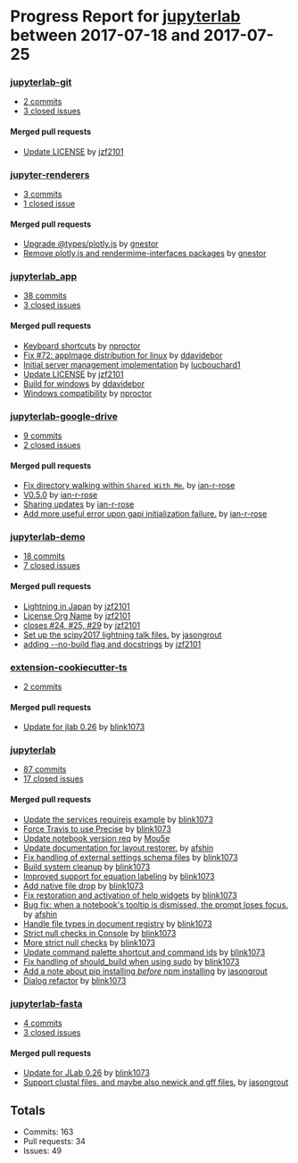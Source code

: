 # Progress Report for [jupyterlab](https://github.com/jupyterlab) between 2017-07-18 and 2017-07-25

### [jupyterlab-git](https://github.com/jupyterlab/jupyterlab-git)
-  [2 commits](https://github.com/jupyterlab/jupyterlab-git/compare/master@%7B1500361200%7D...master@%7B1500966000%7D)
-  [3 closed issues](https://github.com/jupyterlab/jupyterlab-git/issues?utf8=%E2%9C%93&q=is%3Aissue%20closed%3A2017-07-18..2017-07-25)

#### Merged pull requests
- [Update LICENSE](https://github.com/jupyterlab/jupyterlab-git/pull/65) by [jzf2101](https://github.com/jzf2101)

### [jupyter-renderers](https://github.com/jupyterlab/jupyter-renderers)
-  [3 commits](https://github.com/jupyterlab/jupyter-renderers/compare/master@%7B1500361200%7D...master@%7B1500966000%7D)
-  [1 closed issue](https://github.com/jupyterlab/jupyter-renderers/issues?utf8=%E2%9C%93&q=is%3Aissue%20closed%3A2017-07-18..2017-07-25)

#### Merged pull requests
- [Upgrade @types/plotly.js](https://github.com/jupyterlab/jupyter-renderers/pull/7) by [gnestor](https://github.com/gnestor)
- [Remove plotly.js and rendermime-interfaces packages](https://github.com/jupyterlab/jupyter-renderers/pull/5) by [gnestor](https://github.com/gnestor)

### [jupyterlab_app](https://github.com/jupyterlab/jupyterlab_app)
-  [38 commits](https://github.com/jupyterlab/jupyterlab_app/compare/master@%7B1500361200%7D...master@%7B1500966000%7D)
-  [3 closed issues](https://github.com/jupyterlab/jupyterlab_app/issues?utf8=%E2%9C%93&q=is%3Aissue%20closed%3A2017-07-18..2017-07-25)

#### Merged pull requests
- [Keyboard shortcuts](https://github.com/jupyterlab/jupyterlab_app/pull/74) by [nproctor](https://github.com/nproctor)
- [Fix #72: appImage distribution for linux](https://github.com/jupyterlab/jupyterlab_app/pull/73) by [ddavidebor](https://github.com/ddavidebor)
- [Initial server management implementation](https://github.com/jupyterlab/jupyterlab_app/pull/71) by [lucbouchard1](https://github.com/lucbouchard1)
- [Update LICENSE](https://github.com/jupyterlab/jupyterlab_app/pull/70) by [jzf2101](https://github.com/jzf2101)
- [Build for windows](https://github.com/jupyterlab/jupyterlab_app/pull/66) by [ddavidebor](https://github.com/ddavidebor)
- [Windows compatibility](https://github.com/jupyterlab/jupyterlab_app/pull/62) by [nproctor](https://github.com/nproctor)

### [jupyterlab-google-drive](https://github.com/jupyterlab/jupyterlab-google-drive)
-  [9 commits](https://github.com/jupyterlab/jupyterlab-google-drive/compare/master@%7B1500361200%7D...master@%7B1500966000%7D)
-  [2 closed issues](https://github.com/jupyterlab/jupyterlab-google-drive/issues?utf8=%E2%9C%93&q=is%3Aissue%20closed%3A2017-07-18..2017-07-25)

#### Merged pull requests
- [Fix directory walking within `Shared With Me`.](https://github.com/jupyterlab/jupyterlab-google-drive/pull/42) by [ian-r-rose](https://github.com/ian-r-rose)
- [V0.5.0](https://github.com/jupyterlab/jupyterlab-google-drive/pull/41) by [ian-r-rose](https://github.com/ian-r-rose)
- [Sharing updates](https://github.com/jupyterlab/jupyterlab-google-drive/pull/40) by [ian-r-rose](https://github.com/ian-r-rose)
- [Add more useful error upon gapi initialization failure.](https://github.com/jupyterlab/jupyterlab-google-drive/pull/38) by [ian-r-rose](https://github.com/ian-r-rose)

### [jupyterlab-demo](https://github.com/jupyterlab/jupyterlab-demo)
-  [18 commits](https://github.com/jupyterlab/jupyterlab-demo/compare/master@%7B1500361200%7D...master@%7B1500966000%7D)
-  [7 closed issues](https://github.com/jupyterlab/jupyterlab-demo/issues?utf8=%E2%9C%93&q=is%3Aissue%20closed%3A2017-07-18..2017-07-25)

#### Merged pull requests
- [Lightning in Japan](https://github.com/jupyterlab/jupyterlab-demo/pull/34) by [jzf2101](https://github.com/jzf2101)
- [License Org Name](https://github.com/jupyterlab/jupyterlab-demo/pull/32) by [jzf2101](https://github.com/jzf2101)
- [closes #24, #25, #29](https://github.com/jupyterlab/jupyterlab-demo/pull/31) by [jzf2101](https://github.com/jzf2101)
- [Set up the scipy2017 lightning talk files.](https://github.com/jupyterlab/jupyterlab-demo/pull/26) by [jasongrout](https://github.com/jasongrout)
- [adding --no-build flag and docstrings](https://github.com/jupyterlab/jupyterlab-demo/pull/21) by [jzf2101](https://github.com/jzf2101)

### [extension-cookiecutter-ts](https://github.com/jupyterlab/extension-cookiecutter-ts)
-  [2 commits](https://github.com/jupyterlab/extension-cookiecutter-ts/compare/master@%7B1500361200%7D...master@%7B1500966000%7D)

#### Merged pull requests
- [Update for jlab 0.26](https://github.com/jupyterlab/extension-cookiecutter-ts/pull/20) by [blink1073](https://github.com/blink1073)

### [jupyterlab](https://github.com/jupyterlab/jupyterlab)
-  [87 commits](https://github.com/jupyterlab/jupyterlab/compare/master@%7B1500361200%7D...master@%7B1500966000%7D)
-  [17 closed issues](https://github.com/jupyterlab/jupyterlab/issues?utf8=%E2%9C%93&q=is%3Aissue%20closed%3A2017-07-18..2017-07-25)

#### Merged pull requests
- [Update the services requirejs example](https://github.com/jupyterlab/jupyterlab/pull/2734) by [blink1073](https://github.com/blink1073)
- [Force Travis to use Precise](https://github.com/jupyterlab/jupyterlab/pull/2729) by [blink1073](https://github.com/blink1073)
- [Update notebook version req](https://github.com/jupyterlab/jupyterlab/pull/2725) by [Mou5e](https://github.com/Mou5e)
- [Update documentation for layout restorer.](https://github.com/jupyterlab/jupyterlab/pull/2724) by [afshin](https://github.com/afshin)
- [Fix handling of external settings schema files](https://github.com/jupyterlab/jupyterlab/pull/2720) by [blink1073](https://github.com/blink1073)
- [Build system cleanup](https://github.com/jupyterlab/jupyterlab/pull/2718) by [blink1073](https://github.com/blink1073)
- [Improved support for equation labeling](https://github.com/jupyterlab/jupyterlab/pull/2715) by [blink1073](https://github.com/blink1073)
- [Add native file drop](https://github.com/jupyterlab/jupyterlab/pull/2709) by [blink1073](https://github.com/blink1073)
- [Fix restoration and activation of help widgets](https://github.com/jupyterlab/jupyterlab/pull/2704) by [blink1073](https://github.com/blink1073)
- [Bug fix: when a notebook's tooltip is dismissed, the prompt loses focus. ](https://github.com/jupyterlab/jupyterlab/pull/2703) by [afshin](https://github.com/afshin)
- [Handle file types in document registry](https://github.com/jupyterlab/jupyterlab/pull/2701) by [blink1073](https://github.com/blink1073)
- [Strict null checks in Console](https://github.com/jupyterlab/jupyterlab/pull/2700) by [blink1073](https://github.com/blink1073)
- [More strict null checks](https://github.com/jupyterlab/jupyterlab/pull/2699) by [blink1073](https://github.com/blink1073)
- [Update command palette shortcut and command ids](https://github.com/jupyterlab/jupyterlab/pull/2698) by [blink1073](https://github.com/blink1073)
- [Fix handling of should_build when using sudo](https://github.com/jupyterlab/jupyterlab/pull/2697) by [blink1073](https://github.com/blink1073)
- [Add a note about pip installing *before* npm installing](https://github.com/jupyterlab/jupyterlab/pull/2663) by [jasongrout](https://github.com/jasongrout)
- [Dialog refactor](https://github.com/jupyterlab/jupyterlab/pull/2661) by [blink1073](https://github.com/blink1073)

### [jupyterlab-fasta](https://github.com/jupyterlab/jupyterlab-fasta)
-  [4 commits](https://github.com/jupyterlab/jupyterlab-fasta/compare/master@%7B1500361200%7D...master@%7B1500966000%7D)
-  [3 closed issues](https://github.com/jupyterlab/jupyterlab-fasta/issues?utf8=%E2%9C%93&q=is%3Aissue%20closed%3A2017-07-18..2017-07-25)

#### Merged pull requests
- [Update for JLab 0.26](https://github.com/jupyterlab/jupyterlab-fasta/pull/6) by [blink1073](https://github.com/blink1073)
- [Support clustal files, and maybe also newick and gff files.](https://github.com/jupyterlab/jupyterlab-fasta/pull/4) by [jasongrout](https://github.com/jasongrout)

## Totals
- Commits: 163
- Pull requests: 34
- Issues: 49
